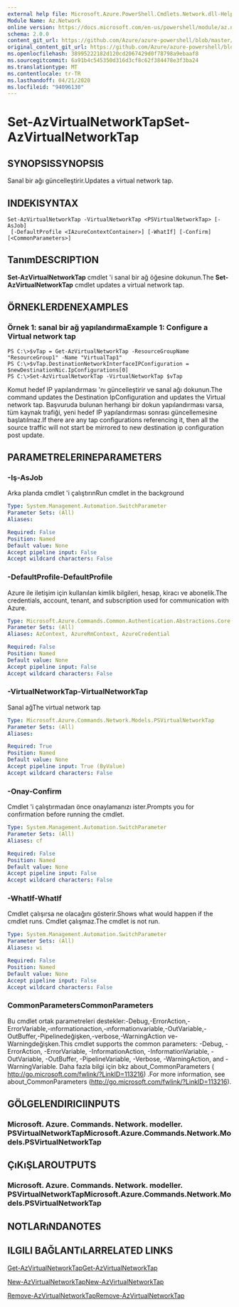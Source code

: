 ```yaml
---
external help file: Microsoft.Azure.PowerShell.Cmdlets.Network.dll-Help.xml
Module Name: Az.Network
online version: https://docs.microsoft.com/en-us/powershell/module/az.network/set-azvirtualnetworktap
schema: 2.0.0
content_git_url: https://github.com/Azure/azure-powershell/blob/master/src/Network/Network/help/Set-AzVirtualNetworkTap.md
original_content_git_url: https://github.com/Azure/azure-powershell/blob/master/src/Network/Network/help/Set-AzVirtualNetworkTap.md
ms.openlocfilehash: 38995222182d120cd2067429d0f78798a9ebaaf8
ms.sourcegitcommit: 6a91b4c545350d316d3cf8c62f384478e3f3ba24
ms.translationtype: MT
ms.contentlocale: tr-TR
ms.lasthandoff: 04/21/2020
ms.locfileid: "94096130"
---
```

# <span data-ttu-id="acbba-101">Set-AzVirtualNetworkTap</span><span class="sxs-lookup"><span data-stu-id="acbba-101">Set-AzVirtualNetworkTap</span></span>

## <span data-ttu-id="acbba-102">SYNOPSIS</span><span class="sxs-lookup"><span data-stu-id="acbba-102">SYNOPSIS</span></span>
<span data-ttu-id="acbba-103">Sanal bir ağı güncelleştirir.</span><span class="sxs-lookup"><span data-stu-id="acbba-103">Updates a virtual network tap.</span></span>

## <span data-ttu-id="acbba-104">INDEKI</span><span class="sxs-lookup"><span data-stu-id="acbba-104">SYNTAX</span></span>

```
Set-AzVirtualNetworkTap -VirtualNetworkTap <PSVirtualNetworkTap> [-AsJob]
 [-DefaultProfile <IAzureContextContainer>] [-WhatIf] [-Confirm] [<CommonParameters>]
```

## <span data-ttu-id="acbba-105">Tanım</span><span class="sxs-lookup"><span data-stu-id="acbba-105">DESCRIPTION</span></span>
<span data-ttu-id="acbba-106">**Set-AzVirtualNetworkTap** cmdlet 'i sanal bir ağ öğesine dokunun.</span><span class="sxs-lookup"><span data-stu-id="acbba-106">The **Set-AzVirtualNetworkTap** cmdlet updates a virtual network tap.</span></span>

## <span data-ttu-id="acbba-107">ÖRNEKLERDEN</span><span class="sxs-lookup"><span data-stu-id="acbba-107">EXAMPLES</span></span>

### <span data-ttu-id="acbba-108">Örnek 1: sanal bir ağ yapılandırma</span><span class="sxs-lookup"><span data-stu-id="acbba-108">Example 1: Configure a Virtual network tap</span></span>
```
PS C:\>$vTap = Get-AzVirtualNetworkTap -ResourceGroupName "ResourceGroup1" -Name "VirtualTap1"
PS C:\>$vTap.DestinationNetworkInterfaceIPConfiguration = $newDestinationNic.IpConfigurations[0]
PS C:\>Set-AzVirtualNetworkTap -VirtualNetworkTap $vTap
```

<span data-ttu-id="acbba-109">Komut hedef IP yapılandırması 'nı güncelleştirir ve sanal ağı dokunun.</span><span class="sxs-lookup"><span data-stu-id="acbba-109">The command updates the Destination IpConfiguration and updates the Virtual network tap.</span></span>
<span data-ttu-id="acbba-110">Başvuruda bulunan herhangi bir dokun yapılandırması varsa, tüm kaynak trafiği, yeni hedef IP yapılandırması sonrası güncellemesine başlatılmaz.</span><span class="sxs-lookup"><span data-stu-id="acbba-110">If there are any tap configurations referencing it, then all the source traffic will not start be mirrored to new destination ip configuration post update.</span></span>

## <span data-ttu-id="acbba-111">PARAMETRELERINE</span><span class="sxs-lookup"><span data-stu-id="acbba-111">PARAMETERS</span></span>

### <span data-ttu-id="acbba-112">-Iş</span><span class="sxs-lookup"><span data-stu-id="acbba-112">-AsJob</span></span>
<span data-ttu-id="acbba-113">Arka planda cmdlet 'i çalıştırın</span><span class="sxs-lookup"><span data-stu-id="acbba-113">Run cmdlet in the background</span></span>

```yaml
Type: System.Management.Automation.SwitchParameter
Parameter Sets: (All)
Aliases:

Required: False
Position: Named
Default value: None
Accept pipeline input: False
Accept wildcard characters: False
```

### <span data-ttu-id="acbba-114">-DefaultProfile</span><span class="sxs-lookup"><span data-stu-id="acbba-114">-DefaultProfile</span></span>
<span data-ttu-id="acbba-115">Azure ile iletişim için kullanılan kimlik bilgileri, hesap, kiracı ve abonelik.</span><span class="sxs-lookup"><span data-stu-id="acbba-115">The credentials, account, tenant, and subscription used for communication with Azure.</span></span>

```yaml
Type: Microsoft.Azure.Commands.Common.Authentication.Abstractions.Core.IAzureContextContainer
Parameter Sets: (All)
Aliases: AzContext, AzureRmContext, AzureCredential

Required: False
Position: Named
Default value: None
Accept pipeline input: False
Accept wildcard characters: False
```

### <span data-ttu-id="acbba-116">-VirtualNetworkTap</span><span class="sxs-lookup"><span data-stu-id="acbba-116">-VirtualNetworkTap</span></span>
<span data-ttu-id="acbba-117">Sanal ağ</span><span class="sxs-lookup"><span data-stu-id="acbba-117">The virtual network tap</span></span>

```yaml
Type: Microsoft.Azure.Commands.Network.Models.PSVirtualNetworkTap
Parameter Sets: (All)
Aliases:

Required: True
Position: Named
Default value: None
Accept pipeline input: True (ByValue)
Accept wildcard characters: False
```

### <span data-ttu-id="acbba-118">-Onay</span><span class="sxs-lookup"><span data-stu-id="acbba-118">-Confirm</span></span>
<span data-ttu-id="acbba-119">Cmdlet 'i çalıştırmadan önce onaylamanızı ister.</span><span class="sxs-lookup"><span data-stu-id="acbba-119">Prompts you for confirmation before running the cmdlet.</span></span>

```yaml
Type: System.Management.Automation.SwitchParameter
Parameter Sets: (All)
Aliases: cf

Required: False
Position: Named
Default value: None
Accept pipeline input: False
Accept wildcard characters: False
```

### <span data-ttu-id="acbba-120">-WhatIf</span><span class="sxs-lookup"><span data-stu-id="acbba-120">-WhatIf</span></span>
<span data-ttu-id="acbba-121">Cmdlet çalışırsa ne olacağını gösterir.</span><span class="sxs-lookup"><span data-stu-id="acbba-121">Shows what would happen if the cmdlet runs.</span></span>
<span data-ttu-id="acbba-122">Cmdlet çalışmaz.</span><span class="sxs-lookup"><span data-stu-id="acbba-122">The cmdlet is not run.</span></span>

```yaml
Type: System.Management.Automation.SwitchParameter
Parameter Sets: (All)
Aliases: wi

Required: False
Position: Named
Default value: None
Accept pipeline input: False
Accept wildcard characters: False
```

### <span data-ttu-id="acbba-123">CommonParameters</span><span class="sxs-lookup"><span data-stu-id="acbba-123">CommonParameters</span></span>
<span data-ttu-id="acbba-124">Bu cmdlet ortak parametreleri destekler:-Debug,-ErrorAction,-ErrorVariable,-ınformationaction,-ınformationvariable,-OutVariable,-OutBuffer,-Pipelinedeğişken,-verbose,-WarningAction ve-Warningdeğişken.</span><span class="sxs-lookup"><span data-stu-id="acbba-124">This cmdlet supports the common parameters: -Debug, -ErrorAction, -ErrorVariable, -InformationAction, -InformationVariable, -OutVariable, -OutBuffer, -PipelineVariable, -Verbose, -WarningAction, and -WarningVariable.</span></span> <span data-ttu-id="acbba-125">Daha fazla bilgi için bkz about_CommonParameters ( http://go.microsoft.com/fwlink/?LinkID=113216) .</span><span class="sxs-lookup"><span data-stu-id="acbba-125">For more information, see about_CommonParameters (http://go.microsoft.com/fwlink/?LinkID=113216).</span></span>

## <span data-ttu-id="acbba-126">GÖLGELENDIRICI</span><span class="sxs-lookup"><span data-stu-id="acbba-126">INPUTS</span></span>

### <span data-ttu-id="acbba-127">Microsoft. Azure. Commands. Network. modeller. PSVirtualNetworkTap</span><span class="sxs-lookup"><span data-stu-id="acbba-127">Microsoft.Azure.Commands.Network.Models.PSVirtualNetworkTap</span></span>

## <span data-ttu-id="acbba-128">ÇıKıŞLAR</span><span class="sxs-lookup"><span data-stu-id="acbba-128">OUTPUTS</span></span>

### <span data-ttu-id="acbba-129">Microsoft. Azure. Commands. Network. modeller. PSVirtualNetworkTap</span><span class="sxs-lookup"><span data-stu-id="acbba-129">Microsoft.Azure.Commands.Network.Models.PSVirtualNetworkTap</span></span>

## <span data-ttu-id="acbba-130">NOTLARıNDA</span><span class="sxs-lookup"><span data-stu-id="acbba-130">NOTES</span></span>

## <span data-ttu-id="acbba-131">ILGILI BAĞLANTıLAR</span><span class="sxs-lookup"><span data-stu-id="acbba-131">RELATED LINKS</span></span>

[<span data-ttu-id="acbba-132">Get-AzVirtualNetworkTap</span><span class="sxs-lookup"><span data-stu-id="acbba-132">Get-AzVirtualNetworkTap</span></span>](./Get-AzVirtualNetworkTap.md)

[<span data-ttu-id="acbba-133">New-AzVirtualNetworkTap</span><span class="sxs-lookup"><span data-stu-id="acbba-133">New-AzVirtualNetworkTap</span></span>](./New-AzVirtualNetworkTap.md)

[<span data-ttu-id="acbba-134">Remove-AzVirtualNetworkTap</span><span class="sxs-lookup"><span data-stu-id="acbba-134">Remove-AzVirtualNetworkTap</span></span>](./Remove-AzVirtualNetworkTap.md)
